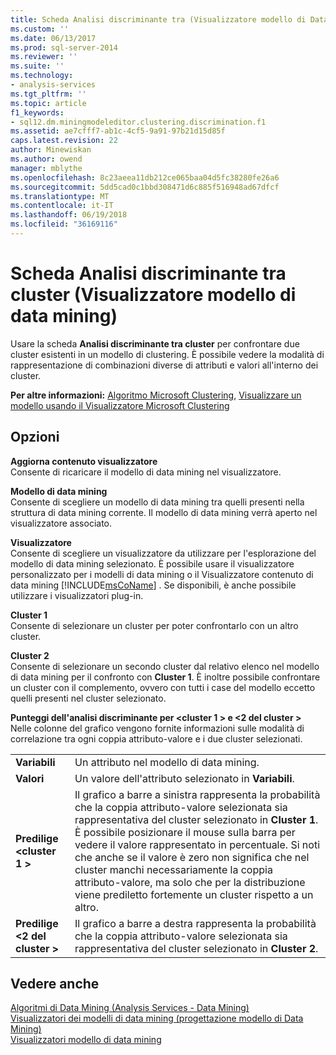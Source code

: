 ```yaml
---
title: Scheda Analisi discriminante tra (Visualizzatore modello di Data Mining) del cluster | Documenti Microsoft
ms.custom: ''
ms.date: 06/13/2017
ms.prod: sql-server-2014
ms.reviewer: ''
ms.suite: ''
ms.technology:
- analysis-services
ms.tgt_pltfrm: ''
ms.topic: article
f1_keywords:
- sql12.dm.miningmodeleditor.clustering.discrimination.f1
ms.assetid: ae7cfff7-ab1c-4cf5-9a91-97b21d15d85f
caps.latest.revision: 22
author: Minewiskan
ms.author: owend
manager: mblythe
ms.openlocfilehash: 8c23aeea11db212ce065baa04d5fc38280fe26a6
ms.sourcegitcommit: 5dd5cad0c1bbd308471d6c885f516948ad67dfcf
ms.translationtype: MT
ms.contentlocale: it-IT
ms.lasthandoff: 06/19/2018
ms.locfileid: "36169116"
---
```

# <a name="cluster-discrimination-tab-mining-model-viewer"></a>Scheda Analisi discriminante tra cluster (Visualizzatore modello di data mining)
  Usare la scheda **Analisi discriminante tra cluster** per confrontare due cluster esistenti in un modello di clustering. È possibile vedere la modalità di rappresentazione di combinazioni diverse di attributi e valori all'interno dei cluster.  
  
 **Per altre informazioni:** [Algoritmo Microsoft Clustering](data-mining/microsoft-clustering-algorithm.md), [Visualizzare un modello usando il Visualizzatore Microsoft Clustering](data-mining/browse-a-model-using-the-microsoft-cluster-viewer.md)  
  
## <a name="options"></a>Opzioni  
 **Aggiorna contenuto visualizzatore**  
 Consente di ricaricare il modello di data mining nel visualizzatore.  
  
 **Modello di data mining**  
 Consente di scegliere un modello di data mining tra quelli presenti nella struttura di data mining corrente. Il modello di data mining verrà aperto nel visualizzatore associato.  
  
 **Visualizzatore**  
 Consente di scegliere un visualizzatore da utilizzare per l'esplorazione del modello di data mining selezionato. È possibile usare il visualizzatore personalizzato per i modelli di data mining o il Visualizzatore contenuto di data mining [!INCLUDE[msCoName](../includes/msconame-md.md)] . Se disponibili, è anche possibile utilizzare i visualizzatori plug-in.  
  
 **Cluster 1**  
 Consente di selezionare un cluster per poter confrontarlo con un altro cluster.  
  
 **Cluster 2**  
 Consente di selezionare un secondo cluster dal relativo elenco nel modello di data mining per il confronto con **Cluster 1**. È inoltre possibile confrontare un cluster con il complemento, ovvero con tutti i case del modello eccetto quelli presenti nel cluster selezionato.  
  
 **Punteggi dell'analisi discriminante per \<cluster 1 > e \<2 del cluster >**  
 Nelle colonne del grafico vengono fornite informazioni sulle modalità di correlazione tra ogni coppia attributo-valore e i due cluster selezionati.  
  
|||  
|-|-|  
|**Variabili**|Un attributo nel modello di data mining.|  
|**Valori**|Un valore dell'attributo selezionato in **Variabili**.|  
|**Predilige \<cluster 1 >**|Il grafico a barre a sinistra rappresenta la probabilità che la coppia attributo-valore selezionata sia rappresentativa del cluster selezionato in **Cluster 1**. È possibile posizionare il mouse sulla barra per vedere il valore rappresentato in percentuale. Si noti che anche se il valore è zero non significa che nel cluster manchi necessariamente la coppia attributo-valore, ma solo che per la distribuzione viene prediletto fortemente un cluster rispetto a un altro.|  
|**Predilige \<2 del cluster >**|Il grafico a barre a destra rappresenta la probabilità che la coppia attributo-valore selezionata sia rappresentativa del cluster selezionato in **Cluster 2**.|  
  
## <a name="see-also"></a>Vedere anche  
 [Algoritmi di Data Mining &#40;Analysis Services - Data Mining&#41;](data-mining/data-mining-algorithms-analysis-services-data-mining.md)   
 [Visualizzatori dei modelli di data mining &#40;progettazione modello di Data Mining&#41;](mining-model-viewers-data-mining-model-designer.md)   
 [Visualizzatori modello di data mining](data-mining/data-mining-model-viewers.md)  
  
  
